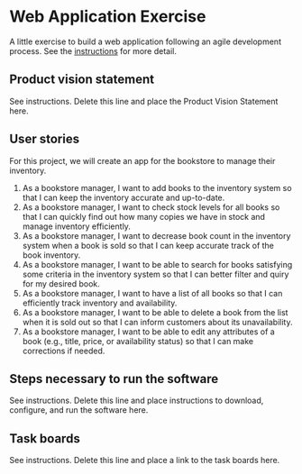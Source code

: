 # Web Application Exercise

A little exercise to build a web application following an agile development process. See the [instructions](instructions.md) for more detail.

## Product vision statement

See instructions. Delete this line and place the Product Vision Statement here.

## User stories

For this project, we will create an app for the bookstore to manage their inventory.
1. As a bookstore manager, I want to add books to the inventory system so that I can keep the inventory accurate and up-to-date.
2. As a bookstore manager, I want to check stock levels for all books so that I can quickly find out how many copies we have in stock and manage inventory efficiently.
3. As a bookstore manager, I want to decrease book count in the inventory system when a book is sold so that I can keep accurate track of the book inventory. 
4. As a bookstore manager, I want to be able to search for books satisfying some criteria in the inventory system so that I can better filter and quiry for my desired book. 
5. As a bookstore manager, I want to have a list of all books so that I can efficiently track inventory and availability.
6. As a bookstore manager, I want to be able to delete a book from the list when it is sold out so that I can inform customers about its unavailability.
7. As a bookstore manager, I want to be able to edit any attributes of a book (e.g., title, price, or availability status) so that I can make corrections if needed.



## Steps necessary to run the software

See instructions. Delete this line and place instructions to download, configure, and run the software here.

## Task boards

See instructions. Delete this line and place a link to the task boards here.
